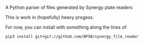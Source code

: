A Python parser of files generated by Synergy plate readers

This is work in (hopefully) heavy progess.

For now, you can install with something along the lines of:

	pip3 install git+git://github.com/BPSB/synergy_file_reader
